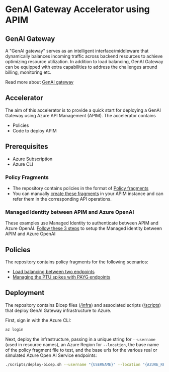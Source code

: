 # GenAI Gateway Accelerator using APIM

## GenAI Gateway

A "GenAI gateway" serves as an intelligent interface/middleware that dynamically balances incoming traffic across backend resources to achieve optimizing resource utilization. In addition to load balancing, GenAI Gateway can be equipped with extra capabilities to address the challenges around billing, monitoring etc.

Read more about [GenAI gateway](https://learn.microsoft.com/en-us/ai/playbook/technology-guidance/generative-ai/genai-gateway/)

## Accelerator

The aim of this accelerator is to provide a quick start for deploying a GenAI Gateway using Azure API Management (APIM). The accelerator contains

- Policies
- Code to deploy APIM

## Prerequisites

- Azure Subscription
- Azure CLI

### Policy Fragments

- The repository contains policies in the format of [Policy fragments](https://learn.microsoft.com/en-us/azure/api-management/policy-fragments)
- You can manually [create these fragments](https://learn.microsoft.com/en-us/azure/api-management/policy-fragments#create-a-policy-fragment) in your APIM instance and can refer them in the corresponding API operations.

### Managed Identity between APIM and Azure OpenAI

These examples use Managed Identity to authenticate between APIM and Azure OpenAI. [Follow these 3 steps](https://learn.microsoft.com/en-us/azure/api-management/api-management-authenticate-authorize-azure-openai#authenticate-with-managed-identity) to setup the Managed identity between APIM and Azure OpenAI

## Policies

The repository contains policy fragments for the following scenarios:

- [Load balancing between two endpoints](./policies/load-balancing-round-robin/load-balancing-payg.xml)
- [Managing the PTU spikes with PAYG endpoints](./policies/manage-spikes-with-payg/retry-with-payg.xml)

## Deployment

The repository contains Bicep files ([/infra](./infra/)) and associated scripts ([/scripts](./scripts/)) that deploy GenAI Gateway infrastructure to Azure.

First, sign in with the Azure CLI:

```bash
az login
```

Next, deploy the infrastructure, passing in a unique string for `--username` (used in resource names), an Azure Region for `--location`, the base name of the policy fragment file to test, and the base urls for the various real or simulated Azure Open AI Service endpoints:

```bash
./scripts/deploy-bicep.sh --username "{USERNAME}" --location "{AZURE_REGION}" --ptuEndpoint1 "{PTU_DEPLOYMENT_1_BASE_URL}" --paygEndpoint1 "{PAYG_DEPLOYMENT_1_BASE_URL}" --paygEndpoint2 "{PAYG_DEPLOYMENT_2_BASE_URL}" --policyFragment "{POLICY_FRAGMENT_FILE_NAME}"
```
